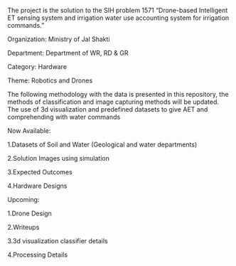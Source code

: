 The project is the solution to the SIH problem 1571 “Drone-based Intelligent ET sensing system and irrigation water use accounting system for irrigation commands.”  

Organization: Ministry of Jal Shakti 

Department: Department of WR, RD & GR 

Category: Hardware 

Theme: Robotics and Drones 

The following methodology with the data is presented in this repository, the methods of classification and image capturing methods will be updated. The use of 3d visualization and predefined datasets to give AET and comprehending with water commands  

Now Available: 

1.Datasets of Soil and Water (Geological and water departments) 

2.Solution Images using simulation  

3.Expected Outcomes 

4.Hardware Designs 

 

 

Upcoming: 

1.Drone Design  

2.Writeups  

3.3d visualization classifier details  

4.Processing Details  

 

  
